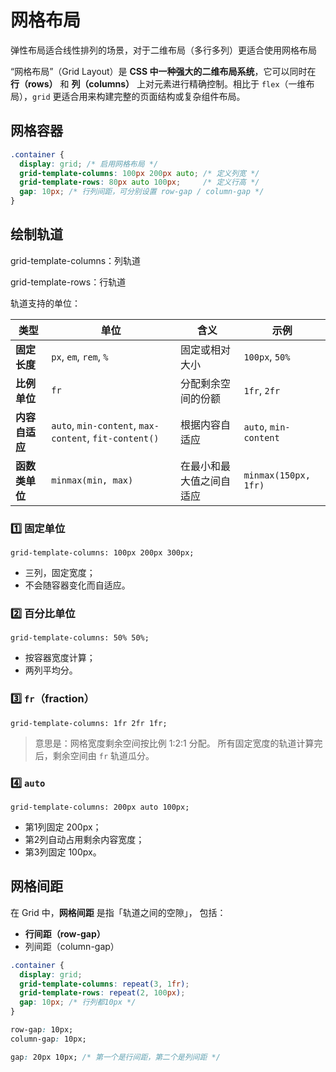 # 网格布局

弹性布局适合线性排列的场景，对于二维布局（多行多列）更适合使用网格布局

“网格布局”（Grid Layout）是 **CSS 中一种强大的二维布局系统**，它可以同时在 **行（rows）** 和 **列（columns）** 上对元素进行精确控制。相比于 `flex`（一维布局），`grid` 更适合用来构建完整的页面结构或复杂组件布局。

## 网格容器

```css
.container {
  display: grid; /* 启用网格布局 */
  grid-template-columns: 100px 200px auto; /* 定义列宽 */
  grid-template-rows: 80px auto 100px;     /* 定义行高 */
  gap: 10px; /* 行列间距，可分别设置 row-gap / column-gap */
}

```



## 绘制轨道



grid-template-columns：列轨道

grid-template-rows：行轨道

轨道支持的单位：

| 类型           | 单位                                                  | 含义                     | 示例                  |
| -------------- | ----------------------------------------------------- | ------------------------ | --------------------- |
| **固定长度**   | `px`, `em`, `rem`, `%`                                | 固定或相对大小           | `100px`, `50%`        |
| **比例单位**   | `fr`                                                  | 分配剩余空间的份额       | `1fr`, `2fr`          |
| **内容自适应** | `auto`, `min-content`, `max-content`, `fit-content()` | 根据内容自适应           | `auto`, `min-content` |
| **函数类单位** | `minmax(min, max)`                                    | 在最小和最大值之间自适应 | `minmax(150px, 1fr)`  |

### 1️⃣ 固定单位

```
grid-template-columns: 100px 200px 300px;
```

- 三列，固定宽度；
- 不会随容器变化而自适应。



### 2️⃣ 百分比单位

```
grid-template-columns: 50% 50%;
```

- 按容器宽度计算；
- 两列平均分。

### 3️⃣ `fr`（fraction）

```
grid-template-columns: 1fr 2fr 1fr;
```

> 意思是：网格宽度剩余空间按比例 1:2:1 分配。
>  所有固定宽度的轨道计算完后，剩余空间由 `fr` 轨道瓜分。



### 4️⃣ `auto`

```
grid-template-columns: 200px auto 100px;
```

- 第1列固定 200px；
- 第2列自动占用剩余内容宽度；
- 第3列固定 100px。

## 网格间距

在 Grid 中，**网格间距** 是指「轨道之间的空隙」，
 包括：

- **行间距（row-gap）**
- 列间距（column-gap）

```css
.container {
  display: grid;
  grid-template-columns: repeat(3, 1fr);
  grid-template-rows: repeat(2, 100px);
  gap: 10px; /* 行列都10px */
}

```

```css
row-gap: 10px;
column-gap: 10px;
```

```css
gap: 20px 10px; /* 第一个是行间距，第二个是列间距 */
```

